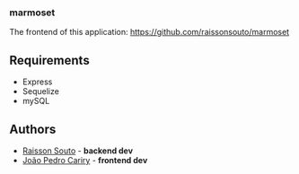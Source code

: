 ### marmoset

The frontend of this application: https://github.com/raissonsouto/marmoset

## Requirements

- Express
- Sequelize
- mySQL

## Authors

- [Raisson Souto](https://github.com/raissonsouto) - **backend dev**
- [João Pedro Cariry](https://github.com/berrytern) - **frontend dev**